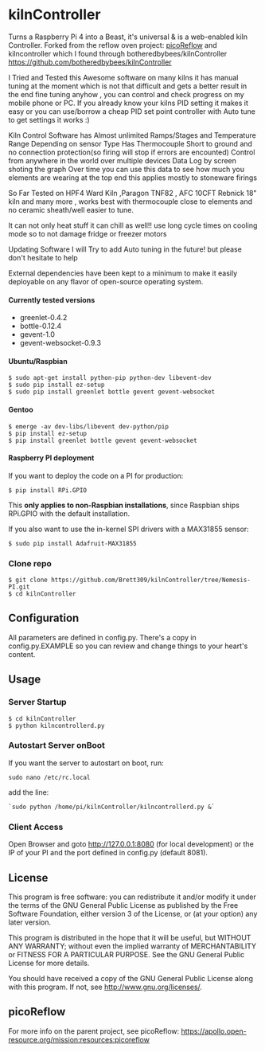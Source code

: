 kilnController
==============

Turns a Raspberry Pi 4 into a Beast, it's universal & is a web-enabled kiln Controller.
Forked from the reflow oven project: [picoReflow](https://apollo.open-resource.org/mission:resources:picoreflow) and kilncontroller which I found through botheredbybees/kilnController https://github.com/botheredbybees/kilnController

I Tried and Tested this Awesome software on many kilns it has manual tuning at the moment which is not that difficult and gets a better result in the end fine tuning anyhow , you can control and check progress on my mobile phone or PC. If you already know your kilns PID setting it makes it easy or you can use/borrow a cheap PID set point controller with Auto tune to get settings it works :)

Kiln Control Software has Almost unlimited Ramps/Stages and Temperature Range Depending on sensor Type
Has Thermocouple Short to ground and no connection protection(so firing will stop if errors are encounted)
Control from anywhere in the world over multiple devices Data Log by screen shoting the graph
Over time you can use this data to see how much you elements are wearing at the top end this applies mostly to stoneware firings

So Far Tested on HPF4 Ward Kiln ,Paragon TNF82 , AFC 10CFT Rebnick 18" kiln and many more , works best with thermocouple close to elements and no ceramic sheath/well easier to tune.

It can not only heat stuff it can chill as well!! use long cycle times on cooling mode so to not damage fridge or freezer motors

Updating Software
I will Try to add Auto tuning in the future! but please don't hesitate to help

External dependencies have been kept to a minimum to make it easily
deployable on any flavor of open-source operating system. 

#### Currently tested versions

  * greenlet-0.4.2
  * bottle-0.12.4
  * gevent-1.0
  * gevent-websocket-0.9.3

#### Ubuntu/Raspbian

    $ sudo apt-get install python-pip python-dev libevent-dev
    $ sudo pip install ez-setup
    $ sudo pip install greenlet bottle gevent gevent-websocket

#### Gentoo

    $ emerge -av dev-libs/libevent dev-python/pip
    $ pip install ez-setup
    $ pip install greenlet bottle gevent gevent-websocket

#### Raspberry PI deployment

If you want to deploy the code on a PI for production:

    $ pip install RPi.GPIO

This **only applies to non-Raspbian installations**, since Raspbian ships
RPi.GPIO with the default installation.

If you also want to use the in-kernel SPI drivers with a MAX31855 sensor:

    $ sudo pip install Adafruit-MAX31855

### Clone repo

    $ git clone https://github.com/Brett309/kilnController/tree/Nemesis-PI.git
    $ cd kilnController

## Configuration

All parameters are defined in config.py. There's a copy in config.py.EXAMPLE so you can review and change things to your heart's content.

## Usage

### Server Startup

    $ cd kilnController
    $ python kilncontrollerd.py

### Autostart Server onBoot
If you want the server to autostart on boot, run:

    sudo nano /etc/rc.local

add the line:

    `sudo python /home/pi/kilnController/kilncontrollerd.py &`

### Client Access

Open Browser and goto http://127.0.0.1:8080 (for local development) or the IP
of your PI and the port defined in config.py (default 8081).

## License

This program is free software: you can redistribute it and/or modify
it under the terms of the GNU General Public License as published by
the Free Software Foundation, either version 3 of the License, or
(at your option) any later version.

This program is distributed in the hope that it will be useful,
but WITHOUT ANY WARRANTY; without even the implied warranty of
MERCHANTABILITY or FITNESS FOR A PARTICULAR PURPOSE.  See the
GNU General Public License for more details.

You should have received a copy of the GNU General Public License
along with this program.  If not, see <http://www.gnu.org/licenses/>.

## picoReflow

For more info on the parent project, see picoReflow: https://apollo.open-resource.org/mission:resources:picoreflow
